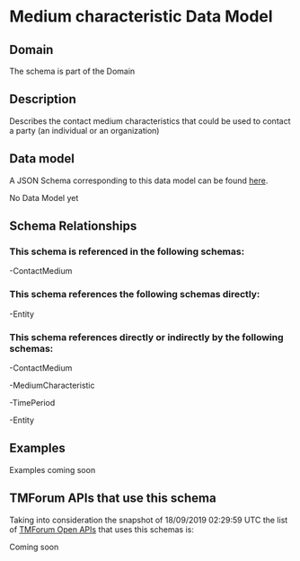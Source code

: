# Medium characteristic Data Model

## Domain

The  schema is part of the  Domain

## Description

Describes the contact medium characteristics that could be used to contact a party (an individual or an organization)

## Data model

A JSON Schema corresponding to this data model can be found
[here](https://github.com/tmforum-rand/schemas/blob/master/Common/MediumCharacteristic.schema.json).

No Data Model yet

## Schema Relationships

### This schema is referenced in the following schemas:

-ContactMedium

### This schema references the following schemas directly:

-Entity

### This schema references directly or indirectly by the following schemas:

-ContactMedium

-MediumCharacteristic

-TimePeriod

-Entity



## Examples

Examples coming soon

## TMForum APIs that use this schema

Taking into consideration the snapshot of 18/09/2019 02:29:59 UTC the list of [TMForum Open APIs](https://www.tmforum.org/open-apis/) that uses this schemas is:

Coming soon